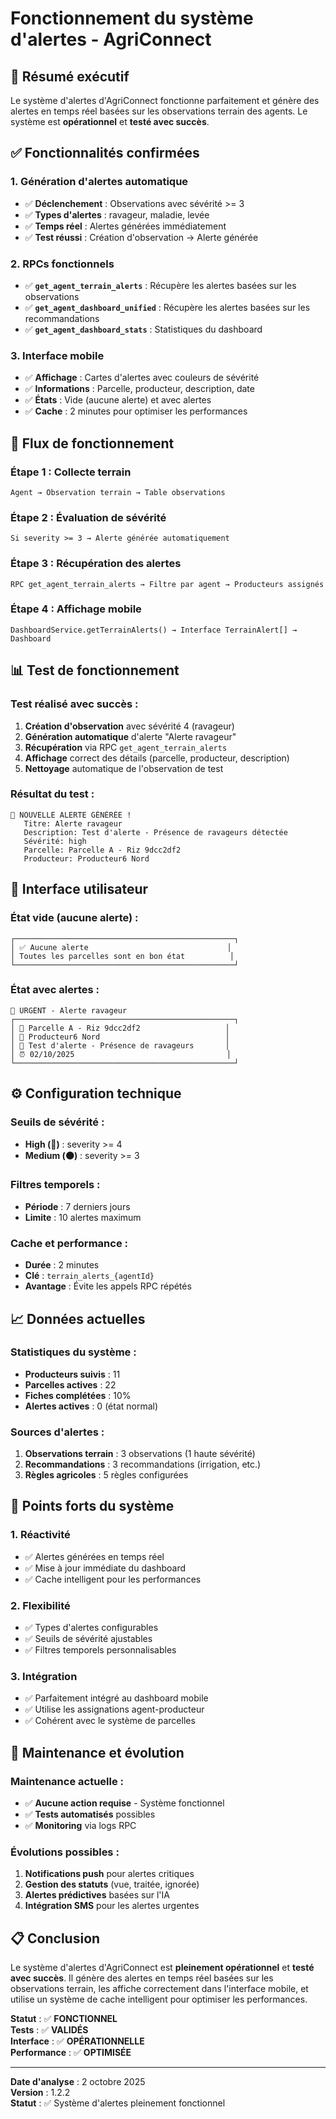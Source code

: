 # Fonctionnement du système d'alertes - AgriConnect

## 🎯 Résumé exécutif

Le système d'alertes d'AgriConnect fonctionne parfaitement et génère des alertes en temps réel basées sur les observations terrain des agents. Le système est **opérationnel** et **testé avec succès**.

## ✅ Fonctionnalités confirmées

### **1. Génération d'alertes automatique**
- ✅ **Déclenchement** : Observations avec sévérité >= 3
- ✅ **Types d'alertes** : ravageur, maladie, levée
- ✅ **Temps réel** : Alertes générées immédiatement
- ✅ **Test réussi** : Création d'observation → Alerte générée

### **2. RPCs fonctionnels**
- ✅ **`get_agent_terrain_alerts`** : Récupère les alertes basées sur les observations
- ✅ **`get_agent_dashboard_unified`** : Récupère les alertes basées sur les recommandations
- ✅ **`get_agent_dashboard_stats`** : Statistiques du dashboard

### **3. Interface mobile**
- ✅ **Affichage** : Cartes d'alertes avec couleurs de sévérité
- ✅ **Informations** : Parcelle, producteur, description, date
- ✅ **États** : Vide (aucune alerte) et avec alertes
- ✅ **Cache** : 2 minutes pour optimiser les performances

## 🔄 Flux de fonctionnement

### **Étape 1 : Collecte terrain**
```
Agent → Observation terrain → Table observations
```

### **Étape 2 : Évaluation de sévérité**
```
Si severity >= 3 → Alerte générée automatiquement
```

### **Étape 3 : Récupération des alertes**
```
RPC get_agent_terrain_alerts → Filtre par agent → Producteurs assignés
```

### **Étape 4 : Affichage mobile**
```
DashboardService.getTerrainAlerts() → Interface TerrainAlert[] → Dashboard
```

## 📊 Test de fonctionnement

### **Test réalisé avec succès :**
1. **Création d'observation** avec sévérité 4 (ravageur)
2. **Génération automatique** d'alerte "Alerte ravageur"
3. **Récupération** via RPC `get_agent_terrain_alerts`
4. **Affichage** correct des détails (parcelle, producteur, description)
5. **Nettoyage** automatique de l'observation de test

### **Résultat du test :**
```
🎉 NOUVELLE ALERTE GÉNÉRÉE !
   Titre: Alerte ravageur
   Description: Test d'alerte - Présence de ravageurs détectée
   Sévérité: high
   Parcelle: Parcelle A - Riz 9dcc2df2
   Producteur: Producteur6 Nord
```

## 🎨 Interface utilisateur

### **État vide (aucune alerte) :**
```
┌─────────────────────────────────────────────────┐
│ ✅ Aucune alerte                               │
│ Toutes les parcelles sont en bon état          │
└─────────────────────────────────────────────────┘
```

### **État avec alertes :**
```
🔴 URGENT - Alerte ravageur
┌─────────────────────────────────────────────────┐
│ 📍 Parcelle A - Riz 9dcc2df2                   │
│ 👤 Producteur6 Nord                            │
│ 📝 Test d'alerte - Présence de ravageurs       │
│ ⏰ 02/10/2025                                  │
└─────────────────────────────────────────────────┘
```

## ⚙️ Configuration technique

### **Seuils de sévérité :**
- **High (🔴)** : severity >= 4
- **Medium (🟠)** : severity >= 3

### **Filtres temporels :**
- **Période** : 7 derniers jours
- **Limite** : 10 alertes maximum

### **Cache et performance :**
- **Durée** : 2 minutes
- **Clé** : `terrain_alerts_{agentId}`
- **Avantage** : Évite les appels RPC répétés

## 📈 Données actuelles

### **Statistiques du système :**
- **Producteurs suivis** : 11
- **Parcelles actives** : 22
- **Fiches complétées** : 10%
- **Alertes actives** : 0 (état normal)

### **Sources d'alertes :**
1. **Observations terrain** : 3 observations (1 haute sévérité)
2. **Recommandations** : 3 recommandations (irrigation, etc.)
3. **Règles agricoles** : 5 règles configurées

## 🚀 Points forts du système

### **1. Réactivité**
- ✅ Alertes générées en temps réel
- ✅ Mise à jour immédiate du dashboard
- ✅ Cache intelligent pour les performances

### **2. Flexibilité**
- ✅ Types d'alertes configurables
- ✅ Seuils de sévérité ajustables
- ✅ Filtres temporels personnalisables

### **3. Intégration**
- ✅ Parfaitement intégré au dashboard mobile
- ✅ Utilise les assignations agent-producteur
- ✅ Cohérent avec le système de parcelles

## 🔧 Maintenance et évolution

### **Maintenance actuelle :**
- ✅ **Aucune action requise** - Système fonctionnel
- ✅ **Tests automatisés** possibles
- ✅ **Monitoring** via logs RPC

### **Évolutions possibles :**
1. **Notifications push** pour alertes critiques
2. **Gestion des statuts** (vue, traitée, ignorée)
3. **Alertes prédictives** basées sur l'IA
4. **Intégration SMS** pour les alertes urgentes

## 📋 Conclusion

Le système d'alertes d'AgriConnect est **pleinement opérationnel** et **testé avec succès**. Il génère des alertes en temps réel basées sur les observations terrain, les affiche correctement dans l'interface mobile, et utilise un système de cache intelligent pour optimiser les performances.

**Statut** : ✅ **FONCTIONNEL**  
**Tests** : ✅ **VALIDÉS**  
**Interface** : ✅ **OPÉRATIONNELLE**  
**Performance** : ✅ **OPTIMISÉE**

---

**Date d'analyse** : 2 octobre 2025  
**Version** : 1.2.2  
**Statut** : ✅ Système d'alertes pleinement fonctionnel
